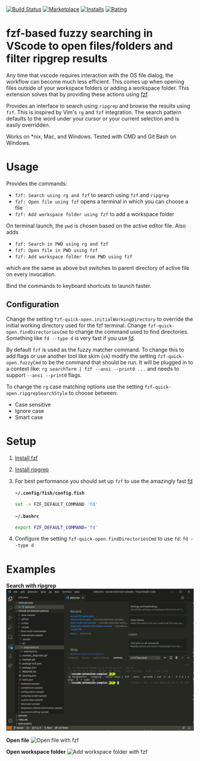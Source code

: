[![Build Status](https://travis-ci.com/rlivings39/vscode-fzf-quick-open.svg?branch=master)](https://travis-ci.com/rlivings39/vscode-fzf-quick-open)
[![Marketplace](https://vsmarketplacebadge.apphb.com/version-short/rlivings39.fzf-quick-open.svg)](https://marketplace.visualstudio.com/items?itemName=rlivings39.fzf-quick-open)
[![Installs](https://vsmarketplacebadge.apphb.com/installs-short/rlivings39.fzf-quick-open.svg)](https://marketplace.visualstudio.com/items?itemName=rlivings39.fzf-quick-open)
[![Rating](https://vsmarketplacebadge.apphb.com/rating-short/rlivings39.fzf-quick-open.svg)](https://marketplace.visualstudio.com/items?itemName=rlivings39.fzf-quick-open&ssr=false#review-details)

# fzf-based fuzzy searching in VScode to open files/folders and filter ripgrep results
Any time that vscode requires interaction with the OS file dialog, the workflow can become much less efficient. This comes up when opening files outside of your workspace folders or adding a workspace folder. This extension solves that by providing these actions using [fzf](https://github.com/junegunn/fzf).

Provides an interface to search using `ripgrep` and browse the results using `fzf`. This is inspired by Vim's `rg` and `fzf` integration. The search pattern defaults to the word under your cursor or your current selection and is easily overridden.

Works on *nix, Mac, and Windows. Tested with CMD and Git Bash on Windows.

# Usage
Provides the commands:

* `fzf: Search using rg and fzf` to search using `fzf` and `ripgrep`
* `fzf: Open file using fzf` opens a terminal in which you can choose a file
* `fzf: Add workspace folder using fzf` to add a workspace folder

On terminal launch, the `pwd` is chosen based on the active editor file. Also adds

* `fzf: Search in PWD using rg and fzf`
* `fzf: Open file in PWD using fzf`
* `fzf: Add workspace folder from PWD using fzf`

which are the same as above but switches to parent directory of active file on every invocation.

Bind the commands to keyboard shortcuts to launch faster.

## Configuration

Change the setting `fzf-quick-open.initialWorkingDirectory` to override the initial working directory used for the fzf terminal. Change `fzf-quick-open.findDirectoriesCmd` to change the command used to find directories. Something like `fd --type d` is very fast if you use [fd](https://github.com/sharkdp/fd).

By default `fzf` is used as the fuzzy matcher command. To change this to add flags or use another tool like skim (`sk`) modify the setting `fzf-quick-open.fuzzyCmd` to be the command that should be run. It will be plugged in to a context like: `rg searchTerm | fzf --ansi --print0 ...` and needs to support `--ansi --print0` flags.

To change the `rg` case matching options use the setting `fzf-quick-open.ripgrepSearchStyle` to choose between:

* Case sensitive
* Ignore case
* Smart case

# Setup

1. [Install fzf](https://github.com/junegunn/fzf)
1. [Install ripgrep](https://github.com/BurntSushi/ripgrep)
1. For best performance you should set up `fzf` to use the amazingly fast [fd](https://github.com/sharkdp/fd)

    **`~/.config/fish/config.fish`**

    ```bash
    set -x FZF_DEFAULT_COMMAND 'fd'
    ```

    **`~/.bashrc`**

    ```bash
    export FZF_DEFAULT_COMMAND='fd'
    ```

1. Configure the setting `fzf-quick-open.findDirectoriesCmd` to use `fd`: `fd --type d`

# Examples
**Search with ripgrep**
![Search with rg and fzf](resources/fzfVscodeRg.gif)

**Open file**
![Open file with fzf](resources/fzfVscodeOpenFile.gif)

**Open workspace folder**
![Add workspace folder with fzf](resources/fzfVscodeOpenFolder.gif)

